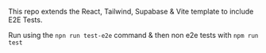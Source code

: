 This repo extends the React, Tailwind, Supabase & Vite template to include E2E Tests.

Run using the `npn run test-e2e` command & then non e2e tests with `npm run test`